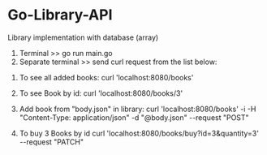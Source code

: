 # Go-Library-API
Library implementation with database (array)
1) Terminal >> go run main.go
2) Separate terminal >> send curl request from the list below:

1. To see all added books:
curl 'localhost:8080/books'

2. To see Book by id:
curl 'localhost:8080/books/3'

3. Add book from "body.json" in library:
curl 'localhost:8080/books' -i -H "Content-Type: application/json" -d "@body.json" --request "POST"

4. To buy 3 Books by id
curl 'localhost:8080/books/buy?id=3&quantity=3' --request "PATCH"